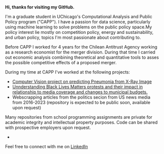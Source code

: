 **Hi, thanks for visiting my GitHub.**

I'm a graduate student in UChicago's Computational Analysis and Public Policy program ("CAPP"). I have a passion for data science, particularly using machine learning to solve problems on the public policy space.My policy interest lie mostly on competition policy, energy and sustainability, and urban policy, topics I'm most passionate about contributing to.

Before CAPP I worked for 4 years for the Chilean Antitrust Agency working as a research economist for the merger division. During that time I carried out economic analysis combining theoretical and quantitative tools to asses the possible competitive effects of a proposed merger.

During my time at CAPP I've worked at the following projects:

- [Computer Vision project on predicting Pneumonia from X-Ray Image](https://github.com/JPMartinezClaeys/30254-pneumoniacs)
- [Unnderstanding Black Lives Matters protests and their impact in relationship to media coverage and changes to municipal budgets.](https://github.com/JPMartinezClaeys/30122-project-protest)
- Webscrapping articles from the politics secion from US news media from 2016-2023 (repository is expected to be public soon, available upon request)

Many repositories from school programming assignments are private for academic integrity and intellectual property purposes. Code can be shared with prospective employers upon request.

- 

Feel free to connect with me on [LinkedIn](https://www.linkedin.com/in/jp-martinez-claeys/)
<!--
**JPMartinezClaeys/JPMartinezClaeys** is a ✨ _special_ ✨ repository because its `README.md` (this file) appears on your GitHub profile.

Here are some ideas to get you started:

- 🔭 I’m currently working on ...
- 🌱 I’m currently learning ...
- 👯 I’m looking to collaborate on ...
- 🤔 I’m looking for help with ...
- 💬 Ask me about ...
- 📫 How to reach me: ...
- 😄 Pronouns: ...
- ⚡ Fun fact: ...
-->

